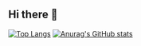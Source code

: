 ## Hi there 👋

[![Top Langs](https://github-readme-stats.vercel.app/api/top-langs/?username=mutyuki&layout=compact&theme=tokyonight
)](https://github.com/anuraghazra/github-readme-stats)
[![Anurag's GitHub stats](https://github-readme-stats.vercel.app/api?username=mutyuki&theme=tokyonight&show_icons=true)](https://github.com/anuraghazra/github-readme-stats)
